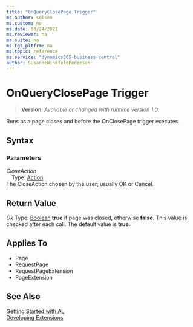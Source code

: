 ```yaml
---
title: "OnQueryClosePage Trigger"
ms.author: solsen
ms.custom: na
ms.date: 03/24/2021
ms.reviewer: na
ms.suite: na
ms.tgt_pltfrm: na
ms.topic: reference
ms.service: "dynamics365-business-central"
author: SusanneWindfeldPedersen
---
```

[//]: # (START>DO_NOT_EDIT)
[//]: # (IMPORTANT:Do not edit any of the content between here and the END>DO_NOT_EDIT.)
[//]: # (Any modifications should be made in the .xml files in the ModernDev repo.)
# OnQueryClosePage Trigger
> **Version**: _Available or changed with runtime version 1.0._

Runs as a page closes and before the OnClosePage trigger executes.

## Syntax

### Parameters

*CloseAction*  
&emsp;Type: [Action](../methods-auto/action/action-data-type.md)  
The CloseAction chosen by the user; usually OK or Cancel.  

## Return Value

*Ok*
    Type: [Boolean](../methods-auto/boolean/boolean-data-type.md)
**true** if page was closed, otherwise **false**. This value is checked after each call. The default value is **true**.

## Applies To
- Page
- RequestPage
- RequestPageExtension
- PageExtension


[//]: # (IMPORTANT: END>DO_NOT_EDIT)
## See Also  
[Getting Started with AL](../devenv-get-started.md)  
[Developing Extensions](../devenv-dev-overview.md)  